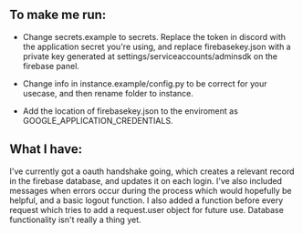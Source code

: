 ## To make me run:

- Change secrets.example to secrets. Replace the token in discord with the application secret you're using,
 and replace firebasekey.json with a private key generated at settings/serviceaccounts/adminsdk on the 
 firebase panel.

- Change info in instance.example/config.py to be correct for your usecase, and then rename folder to instance.

- Add the location of firebasekey.json to the enviroment as GOOGLE_APPLICATION_CREDENTIALS.

## What I have:
I've currently got a oauth handshake going, which creates a relevant record in the firebase database, and
updates it on each login. I've also included messages when errors occur during the process which would
hopefully be helpful, and a basic logout function. 
I also added a function before every request which tries to add a request.user object for future use.
Database functionality isn't really a thing yet.
